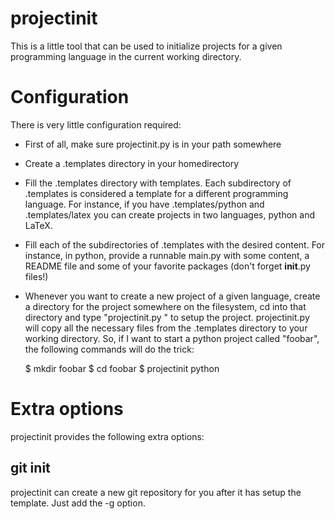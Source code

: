 projectinit
===========

This is a little tool that can be used to initialize projects for a given programming language in the current working directory.

Configuration
=============

There is very little configuration required:

- First of all, make sure projectinit.py is in your path somewhere
- Create a .templates directory in your homedirectory
- Fill the .templates directory with templates. Each subdirectory of .templates is considered a template for a different programming language. For instance, if you have .templates/python and .templates/latex you can create projects in two languages, python and LaTeX. 
- Fill each of the subdirectories of .templates with the desired content. For instance, in python, provide a runnable main.py with some content, a README file and some of your favorite packages (don't forget __init__.py files!)
- Whenever you want to create a new project of a given language, create a directory for the project somewhere on the filesystem, cd into that directory and type "projectinit.py <language>" to setup the project. projectinit.py will copy all the necessary files from the .templates directory to your working directory. So, if I want to start a python project called "foobar", the following commands will do the trick:

	$ mkdir foobar
	$ cd foobar
	$ projectinit python

Extra options
=============
projectinit provides the following extra options:

git init
--------

projectinit can create a new git repository for you after it has setup the template. Just add the -g option.
